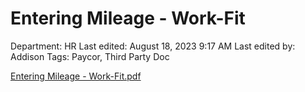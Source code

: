 # Entering Mileage - Work-Fit

Department: HR
Last edited: August 18, 2023 9:17 AM
Last edited by: Addison
Tags: Paycor, Third Party Doc

[Entering Mileage - Work-Fit.pdf](Entering_Mileage_-_Work-Fit.pdf)